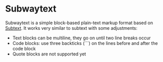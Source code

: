 # Subwaytext

Subwaytext is a simple block-based plain-text markup format based on [Subtext](https://github.com/subconsciousnetwork/subtext). It works very similar to subtext with some adjustments:

- Text blocks can be multiline, they go on until two line breaks occur
- Code blocks: use three backticks (```) on the lines before and after the code block
- Quote blocks are not supported yet